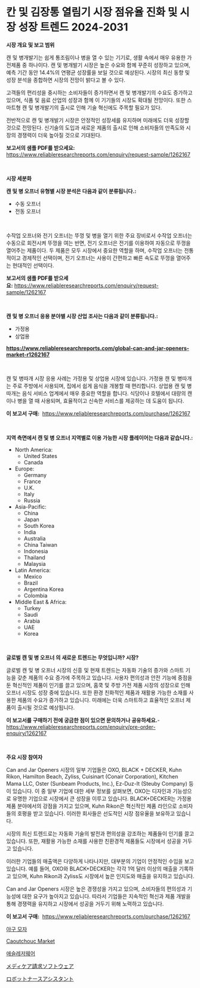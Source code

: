 <p><h1>칸 및 김장통 열림기 시장 점유율 진화 및 시장 성장 트렌드 2024-2031</h1></p><p><strong>시장 개요 및 보고 범위</strong></p>
<p><p>캔 및 병개발기는 쉽게 통조림이나 병을 열 수 있는 기기로, 생활 속에서 매우 유용한 가전제품 중 하나이다. 캔 및 병개발기 시장은 높은 수요와 함께 꾸준히 성장하고 있으며, 예측 기간 동안 14.4%의 연평균 성장률을 보일 것으로 예상된다. 시장의 최신 동향 및 성장 분석을 종합하면 시장의 전망이 밝다고 볼 수 있다.</p><p>고객들의 편리성을 중시하는 소비자들이 증가하면서 캔 및 병개발기의 수요도 증가하고 있으며, 식품 및 음료 산업의 성장과 함께 이 기기들의 시장도 확대될 전망이다. 또한 스마트형 캔 및 병개발기의 출시로 인해 기술 혁신에도 주목할 필요가 있다.</p><p>전반적으로 캔 및 병개발기 시장은 안정적인 성장세를 유지하며 미래에도 더욱 성장할 것으로 전망된다. 신기술의 도입과 새로운 제품의 출시로 인해 소비자들의 만족도와 시장의 경쟁력이 더욱 높아질 것으로 기대된다.</p></p>
<p><strong>보고서의 샘플 PDF를 받으세요:</strong> <a href="https://www.reliableresearchreports.com/enquiry/request-sample/1262167">https://www.reliableresearchreports.com/enquiry/request-sample/1262167</a></p>
<p>&nbsp;</p>
<p><strong>시장 세분화</strong></p>
<p><strong>캔 및 병 오프너 유형별 시장 분석은 다음과 같이 분류됩니다.:</strong></p>
<p><ul><li>수동 오프너</li><li>전동 오프너</li></ul></p>
<p>&nbsp;</p>
<p><p>수작업 오프너와 전기 오프너는 뚜껑 및 병을 열기 위한 주요 장비로서 수작업 오프너는 수동으로 회전시켜 뚜껑을 여는 반면, 전기 오프너은 전기를 이용하여 자동으로 뚜껑을 열어주는 제품이다. 두 제품은 모두 시장에서 중요한 역할을 하며, 수작업 오프너는 전통적이고 경제적인 선택이며, 전기 오프너는 사용이 간편하고 빠른 속도로 뚜껑을 열어주는 현대적인 선택이다.</p></p>
<p><strong>보고서의 샘플 PDF를 받으세요:</strong>&nbsp;<a href="https://www.reliableresearchreports.com/enquiry/request-sample/1262167">https://www.reliableresearchreports.com/enquiry/request-sample/1262167</a></p>
<p>&nbsp;</p>
<p><strong> 캔 및 병 오프너 응용 분야별 시장 산업 조사는 다음과 같이 분류됩니다.:</strong></p>
<p><ul><li>가정용</li><li>상업용</li></ul></p>
<p><strong><a href="https://www.reliableresearchreports.com/global-can-and-jar-openers-market-r1262167">https://www.reliableresearchreports.com/global-can-and-jar-openers-market-r1262167</a></strong></p>
<p>&nbsp;</p>
<p><p>캔 및 병따개 시장 응용 사례는 가정용 및 상업용 시장에 있습니다. 가정용 캔 및 병따개는 주로 주방에서 사용되며, 집에서 쉽게 음식을 개봉할 때 편리합니다. 상업용 캔 및 병따개는 음식 서비스 업계에서 매우 중요한 역할을 합니다. 식당이나 호텔에서 대량의 캔이나 병을 열 때 사용되며, 효율적이고 신속한 서비스를 제공하는 데 도움이 됩니다.</p></p>
<p><strong>이 보고서 구매:</strong>&nbsp; <a href="https://www.reliableresearchreports.com/purchase/1262167">https://www.reliableresearchreports.com/purchase/1262167</a></p>
<p>&nbsp;</p>
<p><strong>지역 측면에서 캔 및 병 오프너 지역별로 이용 가능한 시장 플레이어는 다음과 같습니다.:</strong></p>
<p><ul>
    <li>
        North America:
        <ul>
            <li>United States</li>
            <li>Canada</li>
        </ul>
    </li>
    <li>
        Europe:
        <ul>
            <li>Germany</li>
            <li>France</li>
            <li>U.K.</li>
            <li>Italy</li>
            <li>Russia</li>
        </ul>
    </li>
    <li>
        Asia-Pacific:
        <ul>
            <li>China</li>
            <li>Japan</li>
            <li>South Korea</li>
            <li>India</li>
            <li>Australia</li>
            <li>China Taiwan</li>
            <li>Indonesia</li>
            <li>Thailand</li>
            <li>Malaysia</li>
        </ul>
    </li>
    <li>
        Latin America:
        <ul>
            <li>Mexico</li>
            <li>Brazil</li>
            <li>Argentina Korea</li>
            <li>Colombia</li>
        </ul>
    </li>
    <li>
        Middle East & Africa:
        <ul>
            <li>Turkey</li>
            <li>Saudi</li>
            <li>Arabia</li>
            <li>UAE</li>
            <li>Korea</li>
        </ul>
    </li>
    </ul></p>
<p>&nbsp;</p>
<p><strong>글로벌 캔 및 병 오프너 의 새로운 트렌드는 무엇입니까? 시장?</strong></p>
<p><p>글로벌 캔 및 병 오프너 시장의 신흥 및 현재 트렌드는 자동화 기술의 증가와 스마트 기능을 갖춘 제품의 수요 증가에 주목하고 있습니다. 사용자 편의성과 안전 기능에 중점을 둔 혁신적인 제품이 인기를 끌고 있으며, 홈쿡 및 주방 가전 제품 시장의 성장으로 인해 오프너 시장도 성장 중에 있습니다. 또한 환경 친화적인 제품과 재활용 가능한 소재를 사용한 제품의 수요가 증가하고 있습니다. 미래에는 더욱 스마트하고 효율적인 오프너 제품이 출시될 것으로 예상됩니다.</p></p>
<p><strong>이 보고서를 구매하기 전에 궁금한 점이 있으면 문의하거나 공유하세요.</strong>- <a href="https://www.reliableresearchreports.com/enquiry/pre-order-enquiry/1262167">https://www.reliableresearchreports.com/enquiry/pre-order-enquiry/1262167</a></p>
<p>&nbsp;</p>
<p><strong>주요 시장 참여자</strong></p>
<p><p>Can and Jar Openers 시장의 일부 기업들은 OXO, BLACK + DECKER, Kuhn Rikon, Hamilton Beach, Zyliss, Cuisinart (Conair Corporation), Kitchen Mama LLC, Oster (Sunbeam Products, Inc.), Ez-Duz-It (Steuby Company) 등이 있습니다. 이 중 일부 기업에 대한 세부 정보를 살펴보면, OXO는 디자인과 기능성으로 유명한 기업으로 시장에서 큰 성장을 이루고 있습니다. BLACK+DECKER는 가정용 제품 분야에서의 강점을 가지고 있으며, Kuhn Rikon은 혁신적인 제품 라인으로 소비자들의 호평을 받고 있습니다. 이러한 회사들은 선도적인 시장 점유율을 보유하고 있습니다.</p><p>시장의 최신 트렌드로는 자동화 기술의 발전과 편의성을 강조하는 제품들이 인기를 끌고 있습니다. 또한, 재활용 가능한 소재를 사용한 친환경적 제품들도 시장에서 성공을 거두고 있습니다.</p><p>이러한 기업들의 매출액은 다양하게 나타나지만, 대부분의 기업이 안정적인 수입을 보고 있습니다. 예를 들어, OXO와 BLACK+DECKER는 각각 1억 달러 이상의 매출을 기록하고 있으며, Kuhn Rikon과 Zyliss도 시장에서 높은 인지도와 매출을 유지하고 있습니다.</p><p>Can and Jar Openers 시장은 높은 경쟁성을 가지고 있으며, 소비자들의 편의성과 기능성에 대한 요구가 높아지고 있습니다. 따라서 기업들은 지속적인 혁신과 제품 개발을 통해 경쟁력을 유지하고 시장에서 성공을 거두기 위해 노력하고 있습니다.</p></p>
<p><strong>이 보고서 구매:</strong>&nbsp;&nbsp;<a href="https://www.reliableresearchreports.com/purchase/1262167">https://www.reliableresearchreports.com/purchase/1262167</a></p>
<p><p><a href="https://github.com/vsap75a286l/Market-Research-Report-List-1/blob/main/240004218746.md">야구 모자</a></p><p><a href="https://issuu.com/reportprime-2/docs/caoutchouc-market-size-2030.pptx">Caoutchouc Market</a></p><p><a href="https://github.com/Maeennan456456/Market-Research-Report-List-1/blob/main/426447718747.md">애슬레저웨어</a></p><p><a href="https://github.com/ppmazlotr77499/Market-Research-Report-List-1/blob/main/425750020408.md">メディケア請求ソフトウェア</a></p><p><a href="https://github.com/joaejkdzgyljvo6/Market-Research-Report-List-1/blob/main/844901020409.md">ロボットナースアシスタント</a></p></p>
